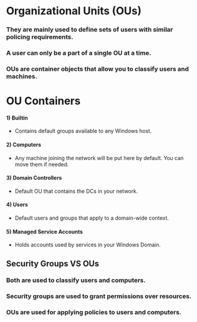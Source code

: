 # Organizational Units (OUs)

### They are mainly used to define sets of users with similar policing requirements.

### A user can only be a part of a single OU at a time.

### OUs are container objects that allow you to classify users and machines.

# OU Containers

#### 1) Builtin

 - Contains default groups available to any Windows host.

#### 2) Computers

 - Any machine joining the network will be put here by default. You can move them if needed.

#### 3) Domain Controllers

 - Default OU that contains the DCs in your network.

#### 4) Users

 - Default users and groups that apply to a domain-wide context.

#### 5) Managed Service Accounts

 - Holds accounts used by services in your Windows Domain.


## Security Groups VS OUs

### Both are used to classify users and computers.

### Security groups are used to grant permissions over resources.

### OUs are used for applying policies to users and computers.

